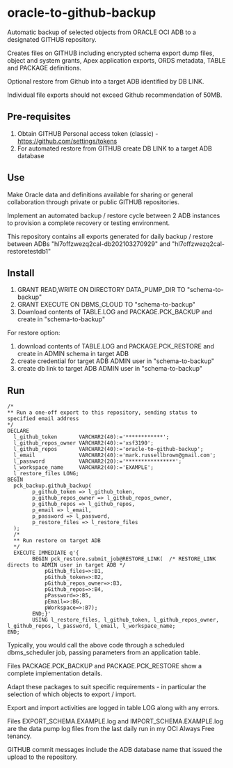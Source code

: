 # oracle-to-github-backup
Automatic backup of selected objects from ORACLE OCI ADB to a designated GITHUB repository.

Creates files on GITHUB including encrypted schema export dump files, object and system grants, Apex application exports, ORDS metadata, TABLE and PACKAGE definitions.

Optional restore from Github into a target ADB identified by DB LINK.

Individual file exports should not exceed Github recommendation of 50MB. 

## Pre-requisites
1. Obtain GITHUB Personal access token (classic) - https://github.com/settings/tokens
2. For automated restore from GITHUB create DB LINK to a target ADB database

## Use
Make Oracle data and definitions available for sharing or general collaboration through private or public GITHUB repositories.

Implement an automated backup / restore cycle between 2 ADB instances to provision a complete recovery or testing environment.

This repository contains all exports generated for daily backup / restore between ADBs "hl7offzwezq2cal-db202103270929" and "hl7offzwezq2cal-restoretestdb1"

## Install
1. GRANT READ,WRITE ON DIRECTORY DATA_PUMP_DIR TO "schema-to-backup"
2. GRANT EXECUTE ON DBMS_CLOUD TO "schema-to-backup"
3. Download contents of TABLE.LOG and PACKAGE.PCK_BACKUP and create in "schema-to-backup"

For restore option:
1. download contents of TABLE.LOG and PACKAGE.PCK_RESTORE and create in ADMIN schema in target ADB
2. create credential for target ADB ADMIN user in "schema-to-backup"
3. create db link to target ADB ADMIN user in "schema-to-backup"

## Run
```
/*
** Run a one-off export to this repository, sending status to specified email address
*/
DECLARE
  l_github_token       VARCHAR2(40):='************'; 
  l_github_repos_owner VARCHAR2(40):='xsf3190';
  l_github_repos       VARCHAR2(40):='oracle-to-github-backup';
  l_email              VARCHAR2(40):='mark.russellbrown@gmail.com';
  l_password           VARCHAR2(20):='****************';
  l_workspace_name     VARCHAR2(40):='EXAMPLE';
  l_restore_files LONG;                
BEGIN 
  pck_backup.github_backup(
        p_github_token => l_github_token,
        p_github_repos_owner => l_github_repos_owner,
        p_github_repos => l_github_repos,
        p_email => l_email,
        p_password => l_password,
        p_restore_files => l_restore_files
  );
  /* 
  ** Run restore on target ADB 
  */
  EXECUTE IMMEDIATE q'{
        BEGIN pck_restore.submit_job@RESTORE_LINK(  /* RESTORE_LINK directs to ADMIN user in target ADB */
            pGithub_files=>:B1, 
            pGithub_token=>:B2, 
            pGithub_repos_owner=>:B3, 
            pGithub_repos=>:B4,
            pPassword=>:B5,
            pEmail=>:B6,
            pWorkspace=>:B7); 
        END;}' 
        USING l_restore_files, l_github_token, l_github_repos_owner, l_github_repos, l_password, l_email, l_workspace_name;
END;
```
Typically, you would call the above code through a scheduled dbms_scheduler job, passing parameters from an application table.

Files PACKAGE.PCK_BACKUP and PACKAGE.PCK_RESTORE show a complete implementation details.

Adapt these packages to suit specific requirements - in particular the selection of which objects to export / import.

Export and import activities are logged in table LOG along with any errors.

Files EXPORT_SCHEMA.EXAMPLE.log and IMPORT_SCHEMA.EXAMPLE.log are the data pump log files from the last daily run in my OCI Always Free tenancy.

GITHUB commit messages include the ADB database name that issued the upload to the repository.
